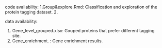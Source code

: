 code availability:
1.Group&explore.Rmd: Classification and exploration of the protein tagging dataset.
2.

data availability:
1. Gene_level_grouped.xlsx: Gouped proteins that prefer different tagging site.
2. Gene_enrichment. : Gene enrichment results.
